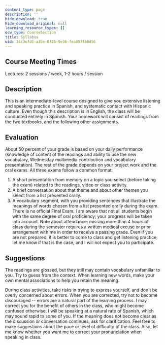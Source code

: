 ```yaml
---
content_type: page
description: ''
hide_download: true
hide_download_original: null
learning_resource_types: []
ocw_type: CourseSection
title: Syllabus
uid: 14c3efd1-a39e-0f25-9e36-fea85ff68d56
---
```


Course Meeting Times
--------------------

Lectures: 2 sessions / week, 1-2 hours / session

Description
-----------

This is an intermediate-level course designed to give you extensive listening and speaking practice in Spanish, and systematic contact with Hispanic culture. Even though this description is in English, the class will be conducted entirely in Spanish. Your homework will consist of readings from the two textbooks, and the following other assignments.

Evaluation
----------

About 50 percent of your grade is based on your daily performance (knowledge of content of the readings and ability to use the new vocabulary, Wednesday multimedia contribution and vocabulary presentation). The rest of the grade depends on your project work and the oral exams. All three exams follow a common format: 

1.  A short presentation from memory on a topic you select (before taking the exam) related to the readings, video or class activity.
2.  A brief conversation about that theme and about other themes you select from a list presented orally.
3.  A vocabulary segment, with you providing sentences that illustrate the meanings of words chosen from a list presented orally during the exam. There is no official Final Exam. I am aware that not all students begin with the same degree of oral proficiency; your progress will be taken into account. Note about attendance: missing more than 4 hours of class during the semester requires a written medical excuse or prior arrangement with me in order to receive a passing grade. Even if you are not prepared, it is better to come to class and get listening practice; let me know if that is the case, and I will not expect you to participate.

Suggestions
-----------

The readings are glossed, but they still may contain vocabulary unfamiliar to you. Try to guess from the context. When learning new words, make your own mental associations to help you retain the meaning.

During class activities, take risks in trying to express yourself, and don't be overly concerned about errors. When you are corrected, try not to become discouraged -- errors are a natural part of the learning process. I may correct you for the benefit of others in the class, who might become confused otherwise. I will be speaking at a natural rate of Spanish, which may sound rapid to some of you. If the meaning does not become clear as the discussion or conversation continues, ask for clarification. Feel free to make suggestions about the pace or level of difficulty of the class. Also, let me know whether you want me to correct your pronunciation when speaking in class.